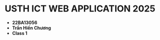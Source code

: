 USTH ICT WEB APPLICATION 2025
========================================

* **22BA13056**
* **Trần Hiến Chương**
* **Class 1**
